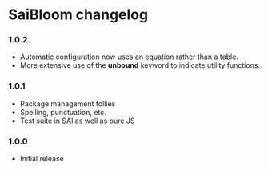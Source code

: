 # SaiBloom changelog

### 1.0.2

 - Automatic configuration now uses an equation rather than a table.
 - More extensive use of the __unbound__ keyword to indicate utility functions.
 
 
### 1.0.1

 - Package management follies
 - Spelling, punctuation, etc.  
 - Test suite in SAI as well as pure JS


### 1.0.0

 - Initial release